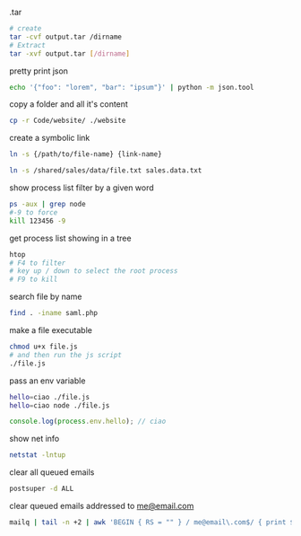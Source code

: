 .tar
```sh
# create
tar -cvf output.tar /dirname
# Extract
tar -xvf output.tar [/dirname]
```


pretty print json
```sh
echo '{"foo": "lorem", "bar": "ipsum"}' | python -m json.tool
```
copy a folder and all it's content
 ```sh
 cp -r Code/website/ ./website
 ```   
     
    
create a symbolic link
```sh
ln -s {/path/to/file-name} {link-name}
```   
```sh
ln -s /shared/sales/data/file.txt sales.data.txt
```  

show process list filter by a given word
```sh
ps -aux | grep node
#-9 to force
kill 123456 -9
```
get process list showing in a tree
```sh
htop
# F4 to filter
# key up / down to select the root process
# F9 to kill
```
search file by name
```sh
find . -iname saml.php
```
make a file executable
```sh
chmod u+x file.js
# and then run the js script
./file.js
```

pass an env variable
```sh
hello=ciao ./file.js
hello=ciao node ./file.js
```
```js
console.log(process.env.hello); // ciao
```

show net info
```sh
netstat -lntup
```

clear all queued emails
```sh
postsuper -d ALL
```

clear queued emails addressed to me@email.com
```sh
mailq | tail -n +2 | awk 'BEGIN { RS = "" } / me@email\.com$/ { print $1 }' | tr -d '*!' | postsuper -d -
```







